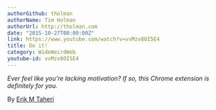 ```yaml
---
authorGithub: tholman
authorName: Tim Holman
authorUrl: http://tholman.com
date: "2015-10-27T00:00:00Z"
link: https://www.youtube.com/watch?v=vvMzv8OI5E4
title: Do it!
category: WideWeirdWeb
youtube-id: vvMzv8OI5E4
---
```


_Ever feel like you're lacking motivation? If so, this Chrome extension is definitely for you._

By [Erik M Taheri](http://taheri.io/)
